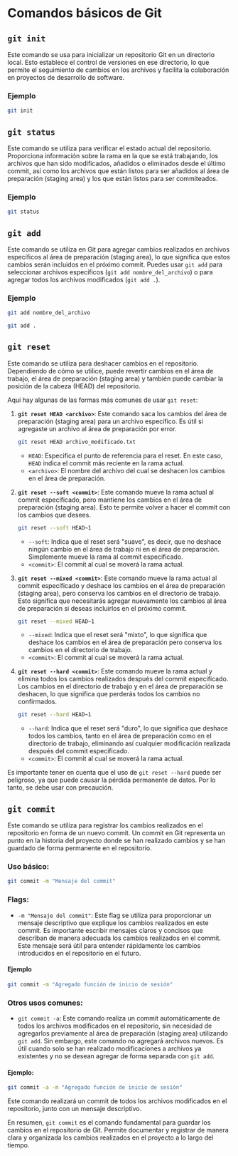 # Comandos básicos de Git

## `git init`

Este comando se usa para inicializar un repositorio Git en un directorio local. Esto establece el control de versiones en ese directorio, lo que permite el seguimiento de cambios en los archivos y facilita la colaboración en proyectos de desarrollo de software.

### Ejemplo

```bash
git init
```

## `git status`

Este comando se utiliza para verificar el estado actual del repositorio. Proporciona información sobre la rama en la que se está trabajando, los archivos que han sido modificados, añadidos o eliminados desde el último commit, así como los archivos que están listos para ser añadidos al área de preparación (staging area) y los que están listos para ser commiteados.

### Ejemplo

```bash
git status
```

## `git add`

Este comando se utiliza en Git para agregar cambios realizados en archivos específicos al área de preparación (staging area), lo que significa que estos cambios serán incluidos en el próximo commit. Puedes usar `git add` para seleccionar archivos específicos (`git add nombre_del_archivo`) o para agregar todos los archivos modificados (`git add .`).

### Ejemplo

```bash
git add nombre_del_archivo
```
```bash
git add .
```

## `git reset`

Este comando se utiliza para deshacer cambios en el repositorio. Dependiendo de cómo se utilice, puede revertir cambios en el área de trabajo, el área de preparación (staging area) y también puede cambiar la posición de la cabeza (HEAD) del repositorio.

Aquí hay algunas de las formas más comunes de usar `git reset`:

1. **`git reset HEAD <archivo>`**: Este comando saca los cambios del área de preparación (staging area) para un archivo específico. Es útil si agregaste un archivo al área de preparación por error.

   ```bash
   git reset HEAD archivo_modificado.txt
   ```

   - `HEAD`: Especifica el punto de referencia para el reset. En este caso, `HEAD` indica el commit más reciente en la rama actual.
   - `<archivo>`: El nombre del archivo del cual se deshacen los cambios en el área de preparación.

2. **`git reset --soft <commit>`**: Este comando mueve la rama actual al commit especificado, pero mantiene los cambios en el área de preparación (staging area). Esto te permite volver a hacer el commit con los cambios que desees.

   ```bash
   git reset --soft HEAD~1
   ```

   - `--soft`: Indica que el reset será "suave", es decir, que no deshace ningún cambio en el área de trabajo ni en el área de preparación. Simplemente mueve la rama al commit especificado.
   - `<commit>`: El commit al cual se moverá la rama actual.

3. **`git reset --mixed <commit>`**: Este comando mueve la rama actual al commit especificado y deshace los cambios en el área de preparación (staging area), pero conserva los cambios en el directorio de trabajo. Esto significa que necesitarás agregar nuevamente los cambios al área de preparación si deseas incluirlos en el próximo commit.

   ```bash
   git reset --mixed HEAD~1
   ```

   - `--mixed`: Indica que el reset será "mixto", lo que significa que deshace los cambios en el área de preparación pero conserva los cambios en el directorio de trabajo.
   - `<commit>`: El commit al cual se moverá la rama actual.

4. **`git reset --hard <commit>`**: Este comando mueve la rama actual y elimina todos los cambios realizados después del commit especificado. Los cambios en el directorio de trabajo y en el área de preparación se deshacen, lo que significa que perderás todos los cambios no confirmados.

   ```bash
   git reset --hard HEAD~1
   ```

   - `--hard`: Indica que el reset será "duro", lo que significa que deshace todos los cambios, tanto en el área de preparación como en el directorio de trabajo, eliminando así cualquier modificación realizada después del commit especificado.
   - `<commit>`: El commit al cual se moverá la rama actual.

Es importante tener en cuenta que el uso de `git reset --hard` puede ser peligroso, ya que puede causar la pérdida permanente de datos. Por lo tanto, se debe usar con precaución.

## `git commit`

Este comando se utiliza para registrar los cambios realizados en el repositorio en forma de un nuevo commit. Un commit en Git representa un punto en la historia del proyecto donde se han realizado cambios y se han guardado de forma permanente en el repositorio.

### Uso básico:

```bash
git commit -m "Mensaje del commit"
```

### Flags:

- `-m "Mensaje del commit"`: Este flag se utiliza para proporcionar un mensaje descriptivo que explique los cambios realizados en este commit. Es importante escribir mensajes claros y concisos que describan de manera adecuada los cambios realizados en el commit. Este mensaje será útil para entender rápidamente los cambios introducidos en el repositorio en el futuro. 

#### Ejemplo

  ```bash
  git commit -m "Agregado función de inicio de sesión"
  ```

### Otros usos comunes:

- `git commit -a`: Este comando realiza un commit automáticamente de todos los archivos modificados en el repositorio, sin necesidad de agregarlos previamente al área de preparación (staging area) utilizando `git add`. Sin embargo, este comando no agregará archivos nuevos. Es útil cuando solo se han realizado modificaciones a archivos ya existentes y no se desean agregar de forma separada con `git add`.

#### Ejemplo:

```bash
git commit -a -m "Agregado función de inicio de sesión"
```

Este comando realizará un commit de todos los archivos modificados en el repositorio, junto con un mensaje descriptivo.

En resumen, `git commit` es el comando fundamental para guardar los cambios en el repositorio de Git. Permite documentar y registrar de manera clara y organizada los cambios realizados en el proyecto a lo largo del tiempo.